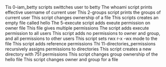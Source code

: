 Tis 0-iam_betty scripts swittches user to betty
The whoami script prints effective username of current user
This 2-groups script prints the groups of current user
This script changes ownership of a file
This scripts creates an empty file called hello
The 5-execute script adds exeute permission on owner file
This file gives multiple permissions
The script adds execute permission to all users
This script adds no permissions to owner and group, and all permissions to other users
This script sets rwx r-x -wx mode to the file
This script adds reference permissions
Thi 11-directories_permissions recursively assigns permissions to directories
This script creates a new directory with 751 permissions
This script changes group ownership of the hello file
This script changes owner and group for a file
